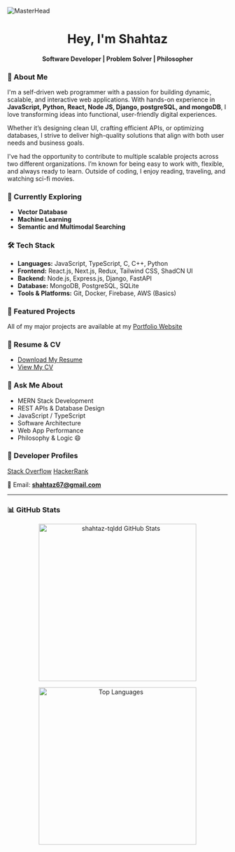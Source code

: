![MasterHead](https://res.cloudinary.com/dqyv780cz/image/upload/v1751217506/cover-min_kymtkj.jpg)

<h1 align="center">Hey, I'm Shahtaz</h1>
<h4 align="center">Software Developer | Problem Solver | Philosopher</h4>

### 👋 About Me

I'm a self-driven web programmer with a passion for building dynamic, scalable, and interactive web applications. With hands-on experience in **JavaScript, Python, React, Node JS, Django, postgreSQL, and mongoDB**, I love transforming ideas into functional, user-friendly digital experiences.

Whether it’s designing clean UI, crafting efficient APIs, or optimizing databases, I strive to deliver high-quality solutions that align with both user needs and business goals.

I've had the opportunity to contribute to multiple scalable projects across two different organizations. I’m known for being easy to work with, flexible, and always ready to learn. Outside of coding, I enjoy reading, traveling, and watching sci-fi movies.


### 🚀 Currently Exploring

- **Vector Database**
- **Machine Learning**
- **Semantic and Multimodal Searching**


### 🛠️ Tech Stack

- **Languages:** JavaScript, TypeScript, C, C++, Python
- **Frontend:** React.js, Next.js, Redux, Tailwind CSS, ShadCN UI
- **Backend:** Node.js, Express.js, Django, FastAPI
- **Database:** MongoDB, PostgreSQL, SQLite
- **Tools & Platforms:** Git, Docker, Firebase, AWS (Basics)
  

### 📂 Featured Projects

All of my major projects are available at my [Portfolio Website](https://shahtaz.dev/#projects)


### 📄 Resume & CV

- [Download My Resume](https://drive.google.com/file/d/1lV9dIwZU1Ede97Fao-GY1s3EjLPyjvO-)
- [View My CV](https://drive.google.com/file/d/1JuY8s0GFlqmSvGZwZ4KWu67Jo5W6tQN4/view?usp=sharing)
  

### 💬 Ask Me About

- MERN Stack Development
- REST APIs & Database Design
- JavaScript / TypeScript
- Software Architecture
- Web App Performance
- Philosophy & Logic 😄


### 🧠 Developer Profiles

[Stack Overflow](https://stackoverflow.com/users/15849894/shahtaz-rahman)
[HackerRank](https://www.hackerrank.com/shahtaz67)


📧 Email: **shahtaz67@gmail.com**

---

### 📊 GitHub Stats

<p align="center">
  <img src="https://github-readme-stats.vercel.app/api?username=shahtaz-tqldd&show_icons=true&locale=en&theme=default" width="360" alt="shahtaz-tqldd GitHub Stats" />
</p>

<p align="center">
  <img src="https://github-readme-stats.vercel.app/api/top-langs/?username=shahtaz-tqldd&layout=compact&theme=default" width="360" alt="Top Languages" />
</p>
